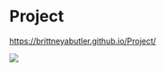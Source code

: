 # Project
https://brittneyabutler.github.io/Project/

<div class='tableauPlaceholder' id='viz1588794319358' style='position: relative'><noscript><a href='https:&#47;&#47;brittneyabutler.github.io&#47;Project&#47;'><img alt=' ' src='https:&#47;&#47;public.tableau.com&#47;static&#47;images&#47;5J&#47;5J38BMBF9&#47;1_rss.png' style='border: none' /></a></noscript><object class='tableauViz'  style='display:none;'><param name='host_url' value='https%3A%2F%2Fpublic.tableau.com%2F' /> <param name='embed_code_version' value='3' /> <param name='path' value='shared&#47;5J38BMBF9' /> <param name='toolbar' value='yes' /><param name='static_image' value='https:&#47;&#47;public.tableau.com&#47;static&#47;images&#47;5J&#47;5J38BMBF9&#47;1.png' /> <param name='animate_transition' value='yes' /><param name='display_static_image' value='yes' /><param name='display_spinner' value='yes' /><param name='display_overlay' value='yes' /><param name='display_count' value='yes' /></object></div>                <script type='text/javascript'>                    var divElement = document.getElementById('viz1588794319358');                    var vizElement = divElement.getElementsByTagName('object')[0];                    if ( divElement.offsetWidth > 800 ) { vizElement.style.width='1000px';vizElement.style.height='827px';} else if ( divElement.offsetWidth > 500 ) { vizElement.style.width='1000px';vizElement.style.height='827px';} else { vizElement.style.width='100%';vizElement.style.height='727px';}                     var scriptElement = document.createElement('script');                    scriptElement.src = 'https://public.tableau.com/javascripts/api/viz_v1.js';                    vizElement.parentNode.insertBefore(scriptElement, vizElement);                </script>
